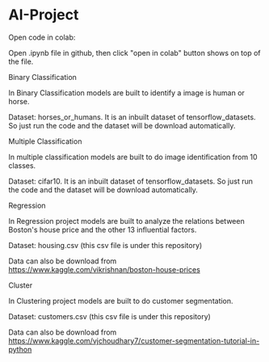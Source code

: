 # AI-Project

Open code in colab:

Open .ipynb file in github, then click "open in colab" button shows on top of the file. 


Binary Classification

In Binary Classification models are built to identify a image is human or horse.

Dataset: horses_or_humans. It is an inbuilt dataset of tensorflow_datasets. So just run the code and the dataset will be download automatically.


Multiple Classification

In multiple classification models are built to do image identification from 10 classes.

Dataset: cifar10. It is an inbuilt dataset of tensorflow_datasets. So just run the code and the dataset will be download automatically.


Regression

In Regression project models are built to analyze the relations between Boston's house price and the other 13 influential factors. 

Dataset: housing.csv (this csv file is under this repository)

Data can also be download from https://www.kaggle.com/vikrishnan/boston-house-prices


Cluster

In Clustering project models are built to do customer segmentation.

Dataset: customers.csv (this csv file is under this repository)

Data can also be download from https://www.kaggle.com/vjchoudhary7/customer-segmentation-tutorial-in-python

